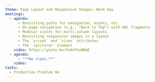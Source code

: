 ```yaml
---
theme: Page Layout and Responsive Images; Work Day
meetings:
  - agenda:
      - Revisiting paths for navigation, assets, etc.
      - On-page navigation (e.g., "Back to Top") with URL fragments
      - Modular scales for multi-column layouts
      - Revisiting responsive images in a layout
      - The `srcset` and `sizes` attributes
      - The `<picture>` element
    video: https://youtu.be/5n0nTosWNqE
  - agenda:
      - "**No class.**"
    video:
tasks:
  - Production Problem 04
---
```

